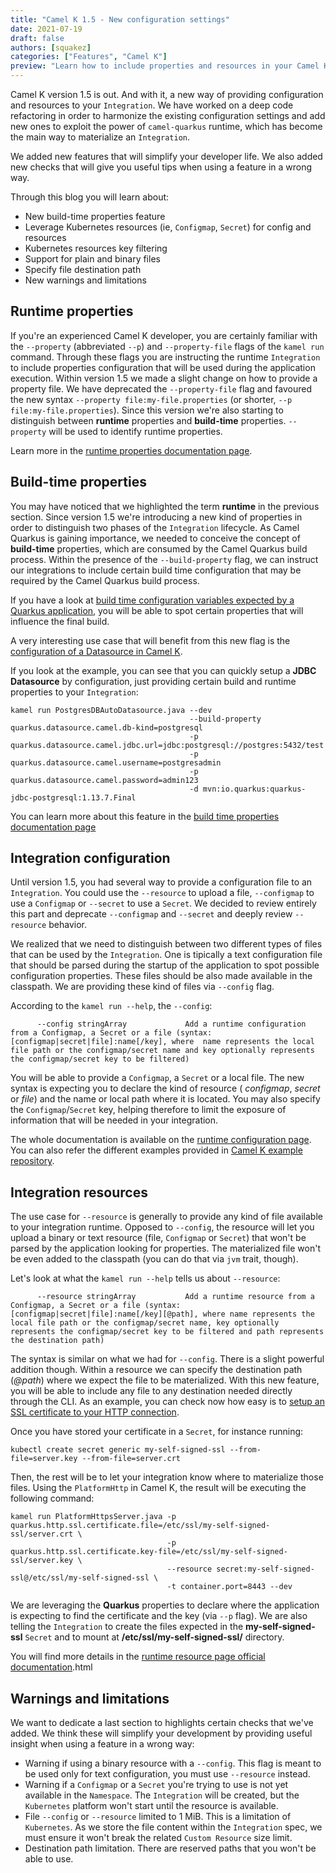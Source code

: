 ```yaml
---
title: "Camel K 1.5 - New configuration settings"
date: 2021-07-19
draft: false
authors: [squakez]
categories: ["Features", "Camel K"]
preview: "Learn how to include properties and resources in your Camel K integration"
---
```


Camel K version 1.5 is out. And with it, a new way of providing configuration and resources to your `Integration`. We have worked on a deep code refactoring in order to harmonize the existing configuration settings and add new ones to exploit the power of `camel-quarkus` runtime, which has become the main way to materialize an `Integration`.

We added new features that will simplify your developer life. We also added new checks that will give you useful tips when using a feature in a wrong way.

Through this blog you will learn about:

* New build-time properties feature
* Leverage Kubernetes resources (ie, `Configmap`, `Secret`) for config and resources
* Kubernetes resources key filtering
* Support for plain and binary files
* Specify file destination path
* New warnings and limitations

## Runtime properties

If you're an experienced Camel K developer, you are certainly familiar with the `--property` (abbreviated `--p`) and `--property-file` flags of the `kamel run` command. Through these flags you are instructing the runtime `Integration` to include properties configuration that will be used during the application execution. Within version 1.5 we made a slight change on how to provide a property file. We have deprecated the `--property-file` flag and favoured the new syntax `--property file:my-file.properties` (or shorter, `--p file:my-file.properties`).
Since this version we're also starting to distinguish between **runtime** properties and **build-time** properties. `--property` will be used to identify runtime properties.

Learn more in the [runtime properties documentation page](/camel-k/latest/configuration/runtime-properties.html).

## Build-time properties

You may have noticed that we highlighted the term **runtime** in the previous section. Since version 1.5 we're introducing a new kind of properties in order to distinguish two phases of the `Integration` lifecycle. As Camel Quarkus is gaining importance, we needed to conceive the concept of **build-time** properties, which are consumed by the Camel Quarkus build process. Within the presence of the `--build-property` flag, we can instruct our integrations to include certain build time configuration that may be required by the Camel Quarkus build process.

If you have a look at [build time configuration variables expected by a Quarkus application](https://quarkus.io/guides/config#build-time-configuration), you will be able to spot certain properties that will influence the final build.

A very interesting use case that will benefit from this new flag is the [configuration of a Datasource in Camel K](https://github.com/apache/camel-k/blob/main/examples/databases/PostgresDBAutoDatasource.java).

If you look at the example, you can see that you can quickly setup a **JDBC Datasource** by configuration, just providing certain build and runtime properties to your `Integration`:
```
kamel run PostgresDBAutoDatasource.java --dev 
                                        --build-property quarkus.datasource.camel.db-kind=postgresql 
                                        -p quarkus.datasource.camel.jdbc.url=jdbc:postgresql://postgres:5432/test 
                                        -p quarkus.datasource.camel.username=postgresadmin 
                                        -p quarkus.datasource.camel.password=admin123 
                                        -d mvn:io.quarkus:quarkus-jdbc-postgresql:1.13.7.Final
```
You can learn more about this feature in the [build time properties documentation page](/camel-k/latest/configuration/build-time-properties.html)

## Integration configuration

Until version 1.5, you had several way to provide a configuration file to an `Integration`. You could use the `--resource` to upload a file, `--configmap` to use a `Configmap` or `--secret` to use a `Secret`. We decided to review entirely this part and deprecate `--configmap` and `--secret` and deeply review `--resource` behavior.

We realized that we need to distinguish between two different types of files that can be used by the `Integration`. One is tipically a text configuration file that should be parsed during the startup of the application to spot possible configuration properties. These files should be also made available in the classpath. We are providing these kind of files via `--config` flag.

According to the `kamel run --help`, the `--config`:
```
      --config stringArray             Add a runtime configuration from a Configmap, a Secret or a file (syntax: [configmap|secret|file]:name[/key], where  name represents the local file path or the configmap/secret name and key optionally represents the configmap/secret key to be filtered)

```
You will be able to provide a `Configmap`, a `Secret` or a local file. The new syntax is expecting you to declare the kind of resource ( _configmap_, _secret_ or _file_) and the name or local path where it is located. You may also specify the `Configmap`/`Secret` key, helping therefore to limit the exposure of information that will be needed in your integration.

The whole documentation is available on the [runtime configuration page](https://camel.apache.org/camel-k/latest/configuration/runtime-config.html). You can also refer the different examples provided in [Camel K example repository](https://github.com/apache/camel-k/tree/main/examples/user-config).

## Integration resources

The use case for `--resource` is generally to provide any kind of file available to your integration runtime. Opposed to `--config`, the resource will let you upload a binary or text resource (file, `Configmap` or `Secret`) that won't be parsed by the application looking for properties. The materialized file won't be even added to the classpath (you can do that via `jvm` trait, though).

Let's look at what the `kamel run --help` tells us about `--resource`:
```
      --resource stringArray           Add a runtime resource from a Configmap, a Secret or a file (syntax: [configmap|secret|file]:name[/key][@path], where name represents the local file path or the configmap/secret name, key optionally represents the configmap/secret key to be filtered and path represents the destination path)
```
The syntax is similar on what we had for `--config`. There is a slight powerful addition though. Within a resource we can specify the destination path (_@path_) where we expect the file to be materialized. With this new feature, you will be able to include any file to any destination needed directly through the CLI. As an example, you can check now how easy is to [setup an SSL certificate to your HTTP connection](https://github.com/apache/camel-k/blob/main/examples/http/PlatformHttpsServer.java).

Once you have stored your certificate in a `Secret`, for instance running:

```
kubectl create secret generic my-self-signed-ssl --from-file=server.key --from-file=server.crt
```

Then, the rest will be to let your integration know where to materialize those files. Using the `PlatformHttp` in Camel K, the result will be executing the following command:
```
kamel run PlatformHttpsServer.java -p quarkus.http.ssl.certificate.file=/etc/ssl/my-self-signed-ssl/server.crt \
                                   -p quarkus.http.ssl.certificate.key-file=/etc/ssl/my-self-signed-ssl/server.key \ 
                                   --resource secret:my-self-signed-ssl@/etc/ssl/my-self-signed-ssl \
                                   -t container.port=8443 --dev
```

We are leveraging the **Quarkus** properties to declare where the application is expecting to find the certificate and the key (via `--p` flag). We are also telling the `Integration` to create the files expected in the __my-self-signed-ssl__ `Secret` and to mount at __/etc/ssl/my-self-signed-ssl/__ directory.

You will find more details in the [runtime resource page official documentation](https://camel.apache.org/camel-k/latest/configuration/runtime-resources).html

## Warnings and limitations

We want to dedicate a last section to highlights certain checks that we've added. We think these will simplify your development by providing useful insight when using a feature in a wrong way:

* Warning if using a binary resource with a `--config`. This flag is meant to be used only for text configuration, you must use `--resource` instead.
* Warning if a `Configmap` or a `Secret` you're trying to use is not yet available in the `Namespace`. The `Integration` will be created, but the `Kubernetes` platform won't start until the resource is available.
* File `--config` or `--resource` limited to 1 MiB. This is a limitation of `Kubernetes`. As we store the file content within the `Integration`
 spec, we must ensure it won't break the related `Custom Resource` size limit.
* Destination path limitation. There are reserved paths that you won't be able to use.
